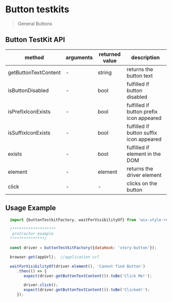 # Button testkits

> General Buttons

## Button TestKit API

| method | arguments | returned value | description |
|--------|-----------|----------------|-------------|
| getButtonTextContent | - | string | returns the button text |
| isButtonDisabled | - | bool | fulfilled if button disabled |
| isPrefixIconExists | - | bool | fulfilled if button prefix icon appeared |
| isSuffixIconExists | - | bool | fulfilled if button suffix icon appeared |
| exists | - | bool | fulfilled if element in the DOM |
| element | - | element | returns the driver element |
| click | - | - | clicks on the button |

## Usage Example

```javascript
  import {buttonTestkitFactory, waitForVisibilityOf} from 'wix-style-react/dist/testkit/protractor';

  /*******************
   protractor example
  ***************/

  const driver = buttonTestkitFactory({dataHook: 'story-button'});

  browser.get(appUrl);  //application url

  waitForVisibilityOf(driver.element(), 'Cannot find Button')
     .then(() => {
        expect(driver.getButtonTextContent()).toBe('Click Me!');

        driver.click();
        expect(driver.getButtonTextContent()).toBe('Clicked!');
     });
```
